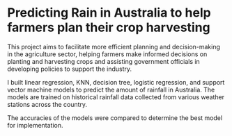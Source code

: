 # Predicting Rain in Australia to help farmers plan their crop harvesting

This project aims to facilitate more efficient planning and decision-making in the agriculture sector, helping farmers make informed decisions on planting and harvesting crops and assisting government officials in developing policies to support the industry.

I built linear regression, KNN, decision tree, logistic regression, and support vector machine models to predict the amount of rainfall in Australia. The models are trained on historical rainfall data collected from various weather stations across the country.

The accuracies of the models were compared to determine the best model for implementation.
